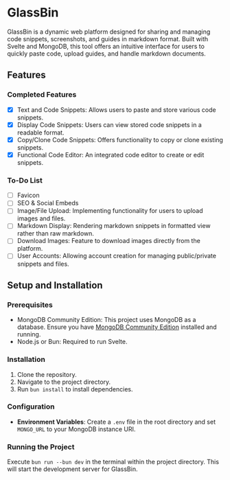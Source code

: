 # GlassBin

GlassBin is a dynamic web platform designed for sharing and managing code snippets, screenshots, and guides in markdown format. Built with Svelte and MongoDB, this tool offers an intuitive interface for users to quickly paste code, upload guides, and handle markdown documents.

## Features

### Completed Features

-   [x] Text and Code Snippets: Allows users to paste and store various code snippets.
-   [x] Display Code Snippets: Users can view stored code snippets in a readable format.
-   [x] Copy/Clone Code Snippets: Offers functionality to copy or clone existing snippets.
-   [x] Functional Code Editor: An integrated code editor to create or edit snippets.

### To-Do List

-   [ ] Favicon
-   [ ] SEO & Social Embeds
-   [ ] Image/File Upload: Implementing functionality for users to upload images and files.
-   [ ] Markdown Display: Rendering markdown snippets in formatted view rather than raw markdown.
-   [ ] Download Images: Feature to download images directly from the platform.
-   [ ] User Accounts: Allowing account creation for managing public/private snippets and files.

## Setup and Installation

### Prerequisites

-   MongoDB Community Edition: This project uses MongoDB as a database. Ensure you have [MongoDB Community Edition](https://www.mongodb.com/try/download/community) installed and running.
-   Node.js or Bun: Required to run Svelte.

### Installation

1. Clone the repository.
2. Navigate to the project directory.
3. Run `bun install` to install dependencies.

### Configuration

-   **Environment Variables**: Create a `.env` file in the root directory and set `MONGO_URL` to your MongoDB instance URI.

### Running the Project

Execute `bun run --bun dev` in the terminal within the project directory. This will start the development server for GlassBin.
